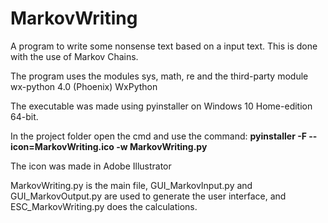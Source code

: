 # MarkovWriting
A program to write some nonsense text based on a input text. This is done with the use of Markov Chains.

The program uses the modules sys, math, re and the third-party module wx-python 4.0 (Phoenix) WxPython

The executable was made using pyinstaller on Windows 10 Home-edition 64-bit.

In the project folder open the cmd and use the command: **pyinstaller -F --icon=MarkovWriting.ico -w MarkovWriting.py**

The icon was made in Adobe Illustrator

MarkovWriting.py is the main file, GUI_MarkovInput.py and GUI_MarkovOutput.py are used to generate the user interface, and ESC_MarkovWriting.py does the calculations.
